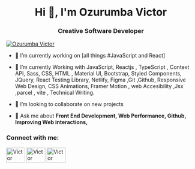 
<h1 align="center">Hi 👋, I'm Ozurumba Victor</h1>
<h3 align="center">Creative Software Developer </h3>



<p align="left"> <a href="https://twitter.com/MelaninSalad" target="blank"><img src="https://img.shields.io/twitter/follow/MelaninSalad?style=social" alt="Ozurumba Victor" /></a> </p>

- 🔭 I’m currently working on [all things #JavaScript and React]

- 🌱 I’m currently Working with JavaScript, Reactjs , TypeScript , Context API, Sass, CSS, HTML , Material UI, Bootstrap, Styled Components, JQuery, React Testing Library, Netlify, Figma ,Git ,Github, Responsive Web Design, CSS Animations, Framer Motion , web Accesibility ,Jsx ,parcel , vite , Technical Writing.

- 👯 I’m looking to collaborate on new projects

- 💬 Ask me about **Front End Development, Web Performance, Github, Improving Web interactions,**



<h3 align="left">Connect with me:</h3>
<p align="left">
<a href="https://dev.to/victoroz" target="blank"><img align="center" src="https://raw.githubusercontent.com/rahuldkjain/github-profile-readme-generator/master/src/images/icons/Social/devto.svg" alt="Victor Ozurumba" height="40" width="50" /></a>
<a href="https://twitter.com/MelaninSalad" target="blank"><img align="center" src="https://raw.githubusercontent.com/rahuldkjain/github-profile-readme-generator/master/src/images/icons/Social/twitter.svg" alt="Victor Ozurumba" height="40" width="50" /></a>
<a href="https://www.linkedin.com/in/victor-ozurumba-b15429209/" target="blank"><img align="center" src="https://raw.githubusercontent.com/rahuldkjain/github-profile-readme-generator/master/src/images/icons/Social/linked-in-alt.svg" alt="Victor Ozurumba" height="40" width="50" /></a>
</p>

